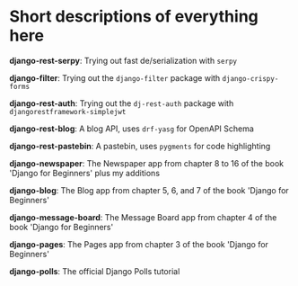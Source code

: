 # Short descriptions of everything here

**django-rest-serpy**: Trying out fast de/serialization with `serpy`

**django-filter**: Trying out the `django-filter` package with `django-crispy-forms`

**django-rest-auth**: Trying out the `dj-rest-auth` package with `djangorestframework-simplejwt`

**django-rest-blog**: A blog API, uses `drf-yasg` for OpenAPI Schema

**django-rest-pastebin**: A pastebin, uses `pygments` for code highlighting

**django-newspaper**: The Newspaper app from chapter 8 to 16 of the book 'Django for Beginners' plus my additions

**django-blog**: The Blog app from chapter 5, 6, and 7 of the book 'Django for Beginners'

**django-message-board**: The Message Board app from chapter 4 of the book 'Django for Beginners'

**django-pages**: The Pages app from chapter 3 of the book 'Django for Beginners'

**django-polls**: The official Django Polls tutorial 
